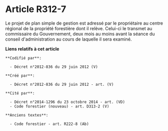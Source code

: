 # Article R312-7

Le projet de plan simple de gestion est adressé par le propriétaire au centre régional de la propriété forestière dont il
relève. Celui-ci le transmet au commissaire du Gouvernement, deux mois au moins avant la séance du conseil d'administration
au cours de laquelle il sera examiné.

**Liens relatifs à cet article**

	**Codifié par**:

	  - Décret n°2012-836 du 29 juin 2012 (V)

	**Créé par**:

	  - Décret n°2012-836 du 29 juin 2012 - art. (V)

	**Cité par**:

	  - Décret n°2014-1296 du 23 octobre 2014 - art. (VD)
	  - Code forestier (nouveau) - art. D313-2 (V)

	**Anciens textes**:

	  - Code forestier - art. R222-8 (Ab)
